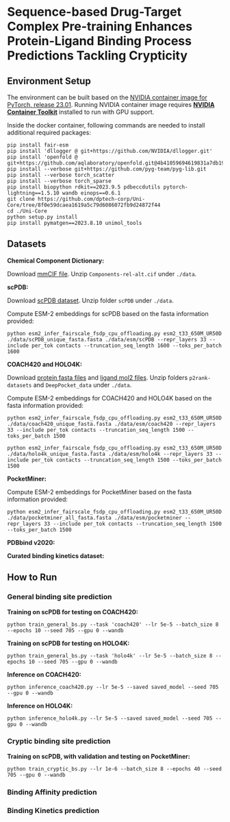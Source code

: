 # Sequence-based Drug-Target Complex Pre-training Enhances Protein-Ligand Binding Process Predictions Tackling Crypticity

## Environment Setup
The environment can be built based on the [NVIDIA container image for PyTorch, release 23.01](https://docs.nvidia.com/deeplearning/frameworks/pytorch-release-notes/rel-23-01.html). Running NVIDIA container image requires **[NVIDIA Container Toolkit](https://github.com/NVIDIA/nvidia-container-toolkit)** installed to run with GPU support.

Inside the docker container, following commands are needed to install additional required packages:
```
pip install fair-esm
pip install 'dllogger @ git+https://github.com/NVIDIA/dllogger.git'
pip install 'openfold @ git+https://github.com/aqlaboratory/openfold.git@4b41059694619831a7db195b7e0988fc4ff3a307'
pip install --verbose git+https://github.com/pyg-team/pyg-lib.git
pip install --verbose torch_scatter
pip install --verbose torch_sparse
pip install biopython rdkit==2023.9.5 pdbeccdutils pytorch-lightning==1.5.10 wandb einops==0.6.1
git clone https://github.com/dptech-corp/Uni-Core/tree/8f0e59dcaea1619a5c79d6086072fb9d24872f44
cd ./Uni-Core
python setup.py install
pip install pymatgen==2023.8.10 unimol_tools
```

## Datasets

**Chemical Component Dictionary:**

Download [mmCIF file](https://files.wwpdb.org/pub/pdb/data/monomers/components.cif.gz). Unzip `Components-rel-alt.cif` under `./data`.

**scPDB:**

Download [scPDB dataset](http://bioinfo-pharma.u-strasbg.fr/scPDB/). Unzip folder `scPDB` under `./data`.

Compute ESM-2 embeddings for scPDB based on the fasta information provided:

    python esm2_infer_fairscale_fsdp_cpu_offloading.py esm2_t33_650M_UR50D ./data/scPDB_unique_fasta.fasta ./data/esm/scPDB --repr_layers 33 --include per_tok contacts --truncation_seq_length 1600 --toks_per_batch 1600

**COACH420 and HOLO4K:**

Download [protein fasta files](https://github.com/rdk/p2rank-datasets) and [ligand mol2 files](https://iiitaphyd-my.sharepoint.com/:f:/g/personal/rishal_aggarwal_alumni_iiit_ac_in/EoJSrvuiKPlAluOJLjTzfpcBT2fVRdq8Sr4BMmil0_tvHw?e=kXUss4). Unzip folders `p2rank-datasets` and `DeepPocket_data` under `./data`.

Compute ESM-2 embeddings for COACH420 and HOLO4K based on the fasta information provided:

    python esm2_infer_fairscale_fsdp_cpu_offloading.py esm2_t33_650M_UR50D ./data/coach420_unique_fasta.fasta ./data/esm/coach420 --repr_layers 33 --include per_tok contacts --truncation_seq_length 1500 --toks_per_batch 1500

    python esm2_infer_fairscale_fsdp_cpu_offloading.py esm2_t33_650M_UR50D ./data/holo4k_unique_fasta.fasta ./data/esm/holo4k --repr_layers 33 --include per_tok contacts --truncation_seq_length 1500 --toks_per_batch 1500

**PocketMiner:**

Compute ESM-2 embeddings for PocketMiner based on the fasta information provided:

    python esm2_infer_fairscale_fsdp_cpu_offloading.py esm2_t33_650M_UR50D ./data/pocketminer_all_fasta.fasta ./data/esm/pocketminer --repr_layers 33 --include per_tok contacts --truncation_seq_length 1500 --toks_per_batch 1500

**PDBbind v2020:**

**Curated binding kinetics dataset:**

## How to Run

### General binding site prediction

**Training on scPDB for testing on COACH420:**

    python train_general_bs.py --task 'coach420' --lr 5e-5 --batch_size 8 --epochs 10 --seed 705 --gpu 0 --wandb

**Training on scPDB for testing on HOLO4K:**

    python train_general_bs.py --task 'holo4k' --lr 5e-5 --batch_size 8 --epochs 10 --seed 705 --gpu 0 --wandb

**Inference on COACH420:**

    python inference_coach420.py --lr 5e-5 --saved saved_model --seed 705 --gpu 0 --wandb

**Inference on HOLO4K:**

    python inference_holo4k.py --lr 5e-5 --saved saved_model --seed 705 --gpu 0 --wandb

### Cryptic binding site prediction

**Training on scPDB, with validation and testing on PocketMiner:**

    python train_cryptic_bs.py --lr 1e-6 --batch_size 8 --epochs 40 --seed 705 --gpu 0 --wandb

### Binding Affinity prediction

### Binding Kinetics prediction